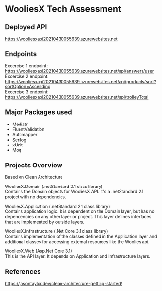 # WooliesX Tech Assessment

## Deployed API

https://wooliesxapi20210430055639.azurewebsites.net

## Endpoints
Excercise 1 endpoint: https://wooliesxapi20210430055639.azurewebsites.net/api/answers/user  
Excercise 2 endpoint: https://wooliesxapi20210430055639.azurewebsites.net/api/products/sort?sortOption=Ascending  
Excercise 3 endpoint: https://wooliesxapi20210430055639.azurewebsites.net/api/trolleyTotal  

## Major Packages used

* Mediatr
* FluentValidation
* Automapper
* Serilog
* xUnit
* Moq

## Projects Overview
Based on Clean Architecture   

WooliesX.Domain (.netStandard 2.1 class library)  
Contains the Domain objects for WooliesX API. It's a .netStandard 2.1 project with no dependencies.

WooliesX.Application (.netStandard 2.1 class library)  
Contains application logic. It is dependent on the Domain layer, but has no dependencies on any other layer or project. This layer defines interfaces that are implemented by outside layers.

WooliesX.Infrastructure (.Net Core 3.1 class library)  
Contains implementation of the classes defined in the Application layer and additional classes for accessing external resources like the Woolies api.

WooliesX.Web (Asp.Net Core 3.1)  
This is the API layer. It depends on Application and Infrastructure layers.

## References
https://jasontaylor.dev/clean-architecture-getting-started/
